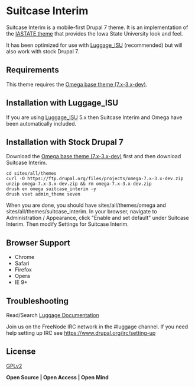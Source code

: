 # Suitcase Interim

Suitcase Interim is a mobile-first Drupal 7 theme. It is an implementation of the [IASTATE theme] that provides the Iowa State University look and feel.

It has been optimized for use with [Luggage_ISU] (recommended) but will also work with stock Drupal 7.

## Requirements

This theme requires the [Omega base theme (7.x-3.x-dev)].

## Installation with Luggage_ISU

If you are using [Luggage_ISU] 5.x then Suitcase Interim and Omega have been automatically included.

## Installation with Stock Drupal 7

Download the [Omega base theme (7.x-3.x-dev)] first and then download Suitcase Interim. 

    cd sites/all/themes
    curl -O https://ftp.drupal.org/files/projects/omega-7.x-3.x-dev.zip
    unzip omega-7.x-3.x-dev.zip && rm omega-7.x-3.x-dev.zip 
    drush en omega suitcase_interim -y
    drush vset admin_theme seven
    
When you are done, you should have sites/all/themes/omega and sites/all/themes/suitcase_interim. In your browser, navigate to Administration / Appearance, click "Enable and set default" under Suitcase Interim. Then modify Settings for Suitcase Interim.

## Browser Support
- Chrome
- Safari
- Firefox
- Opera
- IE 9+

## Troubleshooting

Read/Search [Luggage Documentation][]

Join us on the FreeNode IRC network in the #luggage channel. If you need help setting up IRC see https://www.drupal.org/irc/setting-up

## License

[GPLv2][]

**Open Source | Open Access | Open Mind**

[GPLv2]:http://www.gnu.org/licenses/gpl-2.0.html
[Luggage Documentation]:http://www.biology-it.iastate.edu/luggage_doc/
[Luggage]:http://www.biology-it.iastate.edu/luggage_doc/
[IASTATE theme]:https://www.theme.iastate.edu
[Luggage_ISU]:https://github.com/isubit/luggage_isu
[Omega base theme (7.x-3.x-dev)]:https://ftp.drupal.org/files/projects/omega-7.x-3.x-dev.zip
